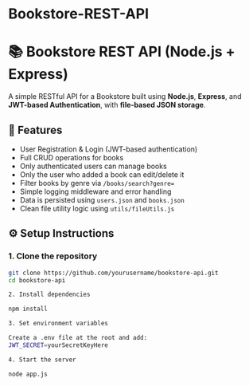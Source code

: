 # Bookstore-REST-API

# 📚 Bookstore REST API (Node.js + Express)

A simple RESTful API for a Bookstore built using **Node.js**, **Express**, and **JWT-based Authentication**, with **file-based JSON storage**.

## 🚀 Features

- User Registration & Login (JWT-based authentication)
- Full CRUD operations for books
- Only authenticated users can manage books
- Only the user who added a book can edit/delete it
- Filter books by genre via `/books/search?genre=`
- Simple logging middleware and error handling
- Data is persisted using `users.json` and `books.json`
- Clean file utility logic using `utils/fileUtils.js`

## ⚙️ Setup Instructions

### 1. Clone the repository

```bash
git clone https://github.com/yourusername/bookstore-api.git
cd bookstore-api

2. Install dependencies

npm install

3. Set environment variables

Create a .env file at the root and add:
JWT_SECRET=yourSecretKeyHere

4. Start the server

node app.js


